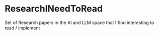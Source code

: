 # ResearchINeedToRead

Set of Research papers in the AI and LLM space that I find interesting to read / implement
